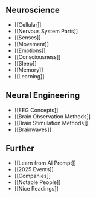 ## Neuroscience
- [[Cellular]]
- [[Nervous System Parts]]
- [[Senses]]
- [[Movement]]
- [[Emotions]]
- [[Consciousness]]
- [[Sleep]]
- [[Memory]]
- [[Learning]]

## Neural Engineering
- [[EEG Concepts]]
- [[Brain Observation Methods]]
- [[Brain Stimulation Methods]]
- [[Brainwaves]]

## Further
- [[Learn from AI Prompt]]
- [[2025 Events]]
- [[Companies]]
- [[Notable People]]
- [[Nice Readings]]

